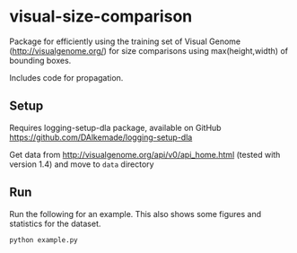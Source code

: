 # visual-size-comparison
Package for efficiently using the training set of Visual Genome (http://visualgenome.org/) for size comparisons using
max(height,width) of bounding boxes.

Includes code for propagation.

## Setup
Requires logging-setup-dla package, available on GitHub https://github.com/DAlkemade/logging-setup-dla

Get data from http://visualgenome.org/api/v0/api_home.html (tested with version 1.4) and move to `data` directory

## Run
Run the following for an example. This also shows some figures and statistics for the dataset.
```cmd
python example.py
```